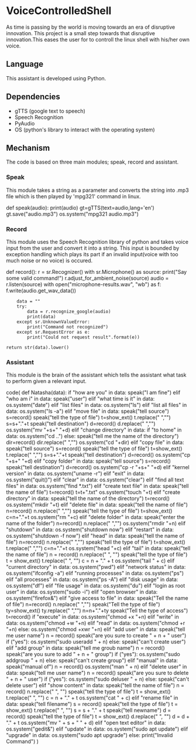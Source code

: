 # VoiceControlledShell
As time is passing by the world is moving towards an era of disruptive innovation. This project is a small step
towards that disruptive innovation.This eases the user for to controll the linux shell with his/her own voice.

## Language
This assistant is developed using Python.

## Dependencies
* gTTS (google text to speech)
* Speech Recognition
* PyAudio
* OS (python's library to interact with the operating system)

## Mechanism
The code is based on three main modules; speak, record and assistant.

### Speak
This module takes a string as a parameter and converts the string into .mp3 file which is then
played by 'mpg321' command in linux.

def speak(audio):
    print(audio)
    gt=gTTS(text=audio,lang='en')
    gt.save("audio.mp3")
    os.system("mpg321 audio.mp3")

### Record
This module uses the Speech Recognition library of python and takes voice input from the user and convert
it into a string. This input is bounded by exception handling which plays its part if an invalid input(voice with
too much noise or no voice) is occured.

def record():
    r = sr.Recognizer()
    with sr.Microphone() as source:
        print("Say some valid command!")
        r.adjust_for_ambient_noise(source)
        audio = r.listen(source)
        with open("microphone-results.wav", "wb") as f:
            f.write(audio.get_wav_data())

        data = ""
        try:
            data = r.recognize_google(audio)
            print(data)
        except sr.UnknownValueError:
            print("Command not recognized")
        except sr.RequestError as e:
            print("Could not request result".format(e))

    return str(data).lower()

### Assistant
This module is the brain of the assistant which tells the assistant what task to perform given a relevant input.

code(
def Natasha(data):
    if "how are you" in data:
        speak("I am fine")
    elif "who am i" in data:
        speak("user")
    elif "what time is it" in data:
        os.system("date")
    elif "list files" in data:
        os.system("ls")
    elif "list all files" in data:
        os.system("ls -a")
    elif "move file" in data:
        speak("tell source")
        s=record()
        speak("tell the type of file")
        t=show_ext()
        t.replace(" ","")
        s=s+"."+t
        speak("tell destination")
        d=record()
        d.replace(" ","")
        os.system("mv "+s+" "+d)
    elif "change directory" in data:
        if "to home" in data:
            os.system("cd ..")
        else:
            speak("tell me the name of the directory")
            dir=record()
            dir.replace(" ","")
            os.system("cd "+dir)
    elif "copy file" in data:
        speak("tell source")
        s=record()
        speak("tell the type of file")
        t=show_ext()
        t.replace(" ","")
        s=s+"."+t
        speak("tell destination")
        d=record()
        os.system("cp "+s+" "+d)
    elif "copy folder" in data:
        speak("tell source")
        s=record()
        speak("tell destination")
        d=record()
        os.system("cp -r "+s+" "+d)
    elif "kernel version" in data:
        os.system("uname -r")
    elif "exit" in data:
        os.system("quit()")
    elif "clear" in data:
        os.system("clear")
    elif "find all text files" in data:
        os.system("find *.txt")
    elif "create text file" in data:
        speak("tell the name of file")
        t=record()
        t=t+".txt"
        os.system("touch "+t)
    elif "create directory" in data:
        speak("tell the name of the directory")
        t=record()
        os.system("mkdir "+t)
    elif "delete file" in data:
        speak("tell the name of file")
        n=record()
        n.replace(" ","")
        speak("tell the type of file")
        t=show_ext()
        c=n+"."+t
        os.system("rm "+c)
    elif "delete folder" in data:
        speak("enter the name of the folder")
        n=record()
        n.replace(" ","")
        os.system("rmdir "+n)
    elif "shutdown" in data:
        os.system("shutdown now")
    elif "restart" in data:
        os.system("shutdown -f now")
    elif "head" in data:
        speak("tell the name of file")
        n=record()
        n.replace(" ","")
        speak("tell the type of file")
        t=show_ext()
        t.replace(" ","")
        c=n+"."+t
        os.system("head "+c)
    elif "tail" in data:
        speak("tell the name of file")
        n = record()
        n.replace(" ", "")
        speak("tell the type of file")
        t = show_ext()
        t.replace(" ", "")
        c = n + "." + t
        os.system("tail " + c)
    elif "current directory" in data:
        os.system("pwd")
    elif "network status" in data:
        os.system("ifconfig -a")
    elif "running processes" in data:
        os.system("ps")
    elif "all processes" in data:
        os.system("ps -A")
    elif "disk usage"  in data:
        os.system("df")
    elif "file usage" in data:
        os.system("du")
    elif "login as root user" in data:
        os.system("sudo -i")
    elif "open browser" in data:
        os.system("firefox&")
    elif "give access to file" in data:
        speak("Tell the name of file")
        n=record()
        n.replace(" ","")
        speak("Tell the type of file")
        ty=show_ext()
        ty.replace(" ","")
        n=n+"."+ty
        speak("Tell the type of access")
        t=record()
        if "execute" in data:
            os.system("chmod +x "+n)
        elif "write" in data:
            os.system("chmod +w "+n)
        elif "read" in data:
            os.system("chmod +r "+n)
        else:
            os.system("chmod +xwr "+n)
    elif "add user" in data:
        speak("tell me user name")
        n = record()
        speak("are you sure to create " + n + " user")
        if ("yes"):
            os.system("sudo useradd " + n)
        else:
            speak("can't create user")
    elif "add group" in data:
        speak("tell me groub name")
        n = record()
        speak("are you sure to add " + n + "  group")
        if ("yes"):
            os.system("sudo addgroup " + n)
        else:
            speak("can't create group")
    elif "manual" in data:
        speak("manual of")
        n = record()
        os.system("man " + n)
    elif "delete user" in data:
        speak("tell me user name")
        n = record()
        speak("are you sure to delete " + n + " user")
        if ("yes"):
            os.system("sudo deluser " + n)
        else:
            speak("can't delete user")
    elif "show content" in data:
        speak("tell the name of file")
        n = record()
        n.replace(" ", "")
        speak("tell the type of file")
        t = show_ext()
        t.replace(" ", "")
        c = n + "." + t
        os.system("cat " + c)
    elif "rename file" in data:
        speak("tell filename")
        s = record()
        speak("tell the type of file")
        t = show_ext()
        t.replace(" ", "")
        s = s + "." + t
        speak("tell newname")
        d = record()
        speak("tell the type of file")
        t = show_ext()
        d.replace(" ", "")
        d = d + "." + t
        os.system("mv " + s + " " + d)
    elif "open text editor" in data:
        os.system("gedit&")
    elif "update" in data:
        os.system("sudo apt update")
    elif "upgrade" in data:
        os.system("sudo apt upgrade")
    else:
        print("Invalid Command")
        )

